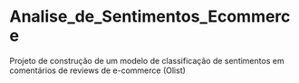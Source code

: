 # Analise_de_Sentimentos_Ecommerce
Projeto de construção de um modelo de classificação de sentimentos em comentários de reviews de e-commerce (Olist)
